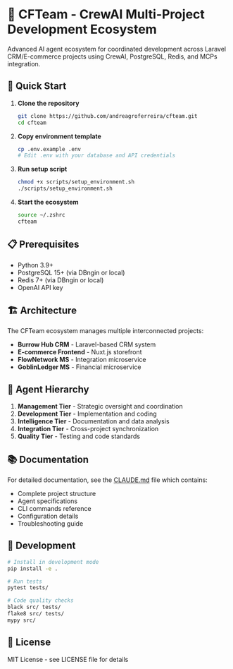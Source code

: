 # 🤖 CFTeam - CrewAI Multi-Project Development Ecosystem

Advanced AI agent ecosystem for coordinated development across Laravel CRM/E-commerce projects using CrewAI, PostgreSQL, Redis, and MCPs integration.

## 🚀 Quick Start

1. **Clone the repository**
   ```bash
   git clone https://github.com/andreagroferreira/cfteam.git
   cd cfteam
   ```

2. **Copy environment template**
   ```bash
   cp .env.example .env
   # Edit .env with your database and API credentials
   ```

3. **Run setup script**
   ```bash
   chmod +x scripts/setup_environment.sh
   ./scripts/setup_environment.sh
   ```

4. **Start the ecosystem**
   ```bash
   source ~/.zshrc
   cfteam
   ```

## 📋 Prerequisites

- Python 3.9+
- PostgreSQL 15+ (via DBngin or local)
- Redis 7+ (via DBngin or local)
- OpenAI API key

## 🏗️ Architecture

The CFTeam ecosystem manages multiple interconnected projects:

- **Burrow Hub CRM** - Laravel-based CRM system
- **E-commerce Frontend** - Nuxt.js storefront
- **FlowNetwork MS** - Integration microservice
- **GoblinLedger MS** - Financial microservice

## 🤖 Agent Hierarchy

1. **Management Tier** - Strategic oversight and coordination
2. **Development Tier** - Implementation and coding
3. **Intelligence Tier** - Documentation and data analysis
4. **Integration Tier** - Cross-project synchronization
5. **Quality Tier** - Testing and code standards

## 📚 Documentation

For detailed documentation, see the [CLAUDE.md](CLAUDE.md) file which contains:
- Complete project structure
- Agent specifications
- CLI commands reference
- Configuration details
- Troubleshooting guide

## 🔧 Development

```bash
# Install in development mode
pip install -e .

# Run tests
pytest tests/

# Code quality checks
black src/ tests/
flake8 src/ tests/
mypy src/
```

## 📄 License

MIT License - see LICENSE file for details